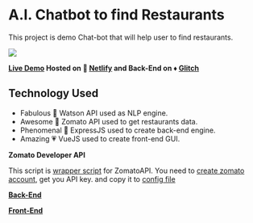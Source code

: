 # A.I. Chatbot to find Restaurants
This project is demo Chat-bot that will help user to find restaurants.

![](asset/captured.gif)


**[Live Demo](https://jovial-knuth-e6e4c7.netlify.app/) Hosted on :mega: [Netlify](https://www.netlify.com/) and Back-End on :diamonds: [Glitch](https://glitch.com/)**

## Technology Used
- Fabulous :purple_heart:  Watson API used as NLP engine.
- Awesome :blue_heart:  Zomato API used to get restaurants data.
- Phenomenal :green_heart:  ExpressJS used to create back-end engine.
- Amazing :heartpulse:  VueJS used to create front-end GUI.


**Zomato Developer API** 

This script is [wrapper script](https://github.com/parthvadhadiya/watson-zomato-expess-chatbot/blob/master/zometoWrapper.js) for ZomatoAPI. You need to [create zomato account](https://developers.zomato.com/api), get you API key. and copy it to [config file](https://github.com/parthvadhadiya/watson-zomato-expess-chatbot/blob/master/config.js) 

**[Back-End](https://github.com/parthvadhadiya/watson-zomato-expess-chatbot/tree/master/chatBot_backend)**

**[Front-End](https://github.com/parthvadhadiya/watson-zomato-expess-chatbot/tree/master/chat-bot)**